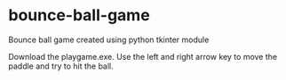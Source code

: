 # bounce-ball-game

Bounce ball game created using python tkinter module

Download the playgame.exe.
Use the left and right arrow key to move the paddle and try to hit the ball.


